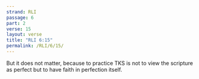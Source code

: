 ```yaml
---
strand: RLI
passage: 6
part: 2
verse: 15
layout: verse
title: "RLI 6:15"
permalink: /RLI/6/15/
---
```

But it does not matter, because to practice TKS is not to view the scripture as perfect but to have faith in perfection itself.
